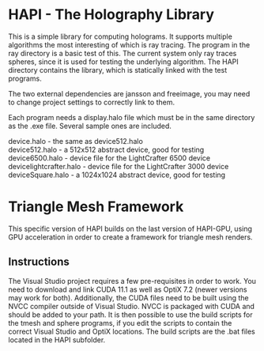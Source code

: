 # HAPI - The Holography Library

This is a simple library for computing holograms.  It supports multiple algorithms 
the most interesting of which is ray tracing.  The program in the ray directory is a basic 
test of this.  The current system only ray traces spheres, since it is used for testing 
the underlying algorithm.  The HAPI directory contains the library, which is statically 
linked with the test programs.

The two external dependencies are jansson and freeimage, you may need to change project 
settings to correctly link to them.

Each program needs a display.halo file which must be in the same directory as the .exe 
file.  Several sample ones are included.

device.halo - the same as device512.halo\
device512.halo - a 512x512 abstract device, good for testing\
device6500.halo - device file for the LightCrafter 6500 device\
devicelightcrafter.halo - device file for the LightCrafter 3000 device\
deviceSquare.halo - a 1024x1024 abstract device, good for testing

# Triangle Mesh Framework

This specific version of HAPI builds on the last version of HAPI-GPU, using GPU acceleration
in order to create a framework for triangle mesh renders.

## Instructions

The Visual Studio project requires a few pre-requisites in order to work. You need to download
and link CUDA 11.1 as well as OptiX 7.2 (newer versions may work for both). Additionally, 
the CUDA files need to be built using the NVCC compiler outside of Visual Studio. NVCC 
is packaged with CUDA and should be added to your path. It is then possible to use the build 
scripts for the tmesh and sphere programs, if you edit the scripts to contain the correct 
Visual Studio and OptiX locations. The build scripts are the .bat files located in the 
HAPI subfolder. 